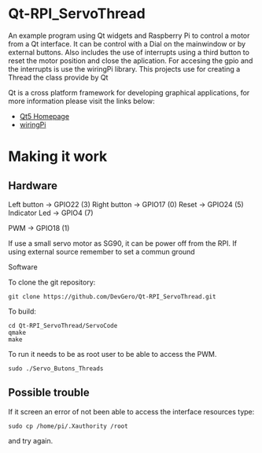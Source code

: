 # Qt-RPI_ServoThread

An example program using Qt widgets and Raspberry Pi to control a motor from a Qt interface. It can be control with a Dial on the mainwindow or by external buttons. Also includes the use of interrupts using a third button to reset the motor position and close the aplication. For accesing the gpio and the interrupts is use the wiringPi library.
This projects use for creating a Thread the class provide by Qt 

Qt is a cross platform framework for developing graphical applications, for more information please visit the links below:
* [Qt5 Homepage](https://www.qt.io/)
* [wiringPi](http://wiringpi.com/reference/priority-interrupts-and-threads/)

# Making it work

Hardware
--------------
Left button    -> GPIO22 (3)
Right button   -> GPIO17 (0)
Reset          -> GPIO24 (5)
Indicator Led  -> GPIO4  (7)

PWM            -> GPIO18 (1)

If use a small servo motor as SG90, it can be power off from the RPI. If using external source remember to set a commun ground

Software

To clone the git repository:

    git clone https://github.com/DevGero/Qt-RPI_ServoThread.git    

To build:

    cd Qt-RPI_ServoThread/ServoCode
    qmake
    make

To run it needs to be as root user to be able to access the PWM.

    sudo ./Servo_Butons_Threads

Possible trouble
----------------

If it screen an error of not been able to access the interface resources type:

    sudo cp /home/pi/.Xauthority /root

and try again.
